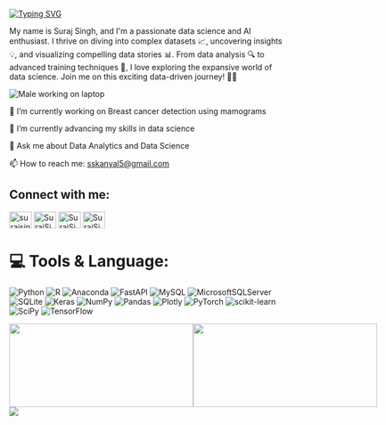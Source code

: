 [![Typing SVG](https://readme-typing-svg.herokuapp.com?font=Exo+2&size=24&duration=4000&pause=1000&color=2f1240&width=435&lines=Greetings%2C+fellow+tech+enthusiasts!+)](https://git.io/typing-svg)

My name is Suraj Singh, and I'm a passionate data science and AI enthusiast. I thrive on diving into complex datasets 📈, uncovering insights 💡, and visualizing compelling data stories 📊. From data analysis 🔍 to advanced training techniques 🧠, I love exploring the expansive world of data science. Join me on this exciting data-driven journey! 🚀✨

<!-- <img src="https://user-images.githubusercontent.com/59734313/157189039-c09b3e38-9f42-42c0-ab54-14f1574190a7.gif" width="300" alt="GIF image"> -->
![Male working on laptop](https://media.giphy.com/media/HyJfZ5JCM7MaKfd4el/giphy.gif)

🔭 I’m currently working on Breast cancer detection using mamograms

🌱 I’m currently advancing my skills in data science

💬 Ask me about Data Analytics and Data Science

📫 How to reach me: sskanyal5@gmail.com

<h2 align="left">Connect with me:</h2>
<p align="left">
<a href="https://www.linkedin.com/in/suraj-singh-a04b29262/" target="blank"><img align="center" src="https://raw.githubusercontent.com/rahuldkjain/github-profile-readme-generator/master/src/images/icons/Social/linked-in-alt.svg" alt="surajsingh" height="30" width="40" /></a>
<a href="https://www.kaggle.com/sskanyal" target="blank"><img align="center" src="https://raw.githubusercontent.com/rahuldkjain/github-profile-readme-generator/master/src/images/icons/Social/kaggle.svg" alt="SurajSingh" height="30" width="40" /></a>
<a href="https://medium.com/@maryam-sikander" target="blank"><img align="center" src="https://raw.githubusercontent.com/rahuldkjain/github-profile-readme-generator/master/src/images/icons/Social/hackerrank.svg" alt="SurajSingh" height="30" width="40" /></a>
<a href="https://leetcode.com/u/sskanyal5/" target="blank"><img align="center" src="https://raw.githubusercontent.com/rahuldkjain/github-profile-readme-generator/master/src/images/icons/Social/leet-code.svg" alt="SurajSingh" height="30" width="40" /></a>
</p>


# 💻 Tools & Language:
![Python](https://img.shields.io/badge/python-3670A0?style=for-the-badge&logo=python&logoColor=ffdd54) ![R](https://img.shields.io/badge/r-%23276DC3.svg?style=for-the-badge&logo=r&logoColor=white) ![Anaconda](https://img.shields.io/badge/Anaconda-%2344A833.svg?style=for-the-badge&logo=anaconda&logoColor=white) ![FastAPI](https://img.shields.io/badge/FastAPI-005571?style=for-the-badge&logo=fastapi) ![MySQL](https://img.shields.io/badge/mysql-%2300f.svg?style=for-the-badge&logo=mysql&logoColor=white) ![MicrosoftSQLServer](https://img.shields.io/badge/Microsoft%20SQL%20Sever-CC2927?style=for-the-badge&logo=microsoft%20sql%20server&logoColor=white) ![SQLite](https://img.shields.io/badge/sqlite-%2307405e.svg?style=for-the-badge&logo=sqlite&logoColor=white) ![Keras](https://img.shields.io/badge/Keras-%23D00000.svg?style=for-the-badge&logo=Keras&logoColor=white) ![NumPy](https://img.shields.io/badge/numpy-%23013243.svg?style=for-the-badge&logo=numpy&logoColor=white) ![Pandas](https://img.shields.io/badge/pandas-%23150458.svg?style=for-the-badge&logo=pandas&logoColor=white) ![Plotly](https://img.shields.io/badge/Plotly-%233F4F75.svg?style=for-the-badge&logo=plotly&logoColor=white) ![PyTorch](https://img.shields.io/badge/PyTorch-%23EE4C2C.svg?style=for-the-badge&logo=PyTorch&logoColor=white) ![scikit-learn](https://img.shields.io/badge/scikit--learn-%23F7931E.svg?style=for-the-badge&logo=scikit-learn&logoColor=white) ![SciPy](https://img.shields.io/badge/SciPy-%230C55A5.svg?style=for-the-badge&logo=scipy&logoColor=%white) ![TensorFlow](https://img.shields.io/badge/TensorFlow-%23FF6F00.svg?style=for-the-badge&logo=TensorFlow&logoColor=white)

<div style="display: flex;">
  <div style="flex: 1;">
    <img src="https://github-readme-stats.vercel.app/api?username=surajkanyal&theme=radical&hide_border=false&include_all_commits=false&count_private=false" height="150px" width="330px" />
  </div>
  <div style="flex: 1;">
    <img src="https://github-readme-streak-stats.herokuapp.com/?user=surajkanyal&theme=radical&hide_border=false" height="150px" width="330px" />
  </div>
</div>

<div style="display: flex; gap: 0;">
  <img src="https://github-readme-stats.vercel.app/api/top-langs/?username=surajkanyal&theme=radical&hide_border=false&include_all_commits=false&count_private=false&layout=compact" /></p>
</div>
